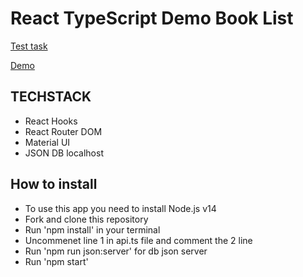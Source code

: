 # React TypeScript Demo Book List


[Test task](https://docs.google.com/document/d/14Ie3qHtQk3xKfNKMPZ7fko3y6A_UUxSyMITQs5-Pnv0/edit)

[Demo](https://nadiyahr.github.io/books-list/)

## TECHSTACK

- React Hooks
- React Router DOM
- Material UI
- JSON DB localhost

## How to install

- To use this app you need to install Node.js v14
- Fork and clone this repository
- Run 'npm install' in your terminal
- Uncommenet line 1 in api.ts file and comment the 2 line
- Run 'npm run json:server' for db json server
- Run 'npm start'
